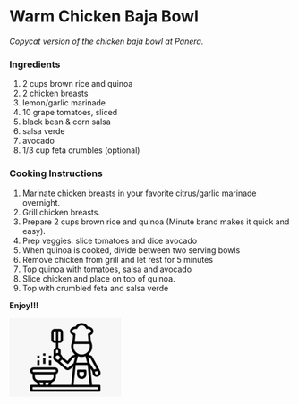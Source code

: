# Warm Chicken Baja Bowl

*Copycat version of the chicken baja bowl at Panera.*

### Ingredients

1. 2 cups brown rice and quinoa
2. 2 chicken breasts
3. lemon/garlic marinade
4. 10 grape tomatoes, sliced
5. black bean & corn salsa
6. salsa verde
7. avocado
8. 1/3 cup feta crumbles (optional)

### Cooking Instructions

1. Marinate chicken breasts in your favorite citrus/garlic marinade overnight.
2. Grill chicken breasts.
3. Prepare 2 cups brown rice and quinoa (Minute brand makes it quick and easy).
4. Prep veggies: slice tomatoes and dice avocado
5. When quinoa is cooked, divide between two serving bowls
6. Remove chicken from grill and let rest for 5 minutes
7. Top quinoa with tomatoes, salsa and avocado
8. Slice chicken and place on top of quinoa.
9. Top with crumbled feta and salsa verde

**Enjoy!!!**

<img src="https://github.com/jddemcher/TallGuyCooking/blob/master/iconfile.png" width="200">